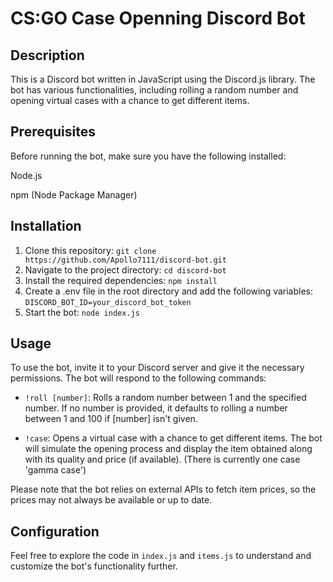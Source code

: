 # CS:GO Case Openning Discord Bot

## Description
This is a Discord bot written in JavaScript using the Discord.js library. The bot has various functionalities, including rolling a random number and opening virtual cases with a chance to get different items.

## Prerequisites
Before running the bot, make sure you have the following installed:

Node.js

npm (Node Package Manager)

## Installation
1. Clone this repository: ```git clone https://github.com/Apollo7111/discord-bot.git```
2. Navigate to the project directory: `cd discord-bot`
3. Install the required dependencies: `npm install`
4. Create a .env file in the root directory and add the following variables: `DISCORD_BOT_ID=your_discord_bot_token`
5. Start the bot: `node index.js`

## Usage
To use the bot, invite it to your Discord server and give it the necessary permissions. The bot will respond to the following commands:

* `!roll [number]`: Rolls a random number between 1 and the specified number. If no number is provided, it defaults to rolling a number between 1 and 100 if [number] isn't given.

* `!case`: Opens a virtual case with a chance to get different items. The bot will simulate the opening process and display the item obtained along with its quality and price (if available). (There is currently one case 'gamma case')

Please note that the bot relies on external APIs to fetch item prices, so the prices may not always be available or up to date.

## Configuration
Feel free to explore the code in `index.js` and `items.js` to understand and customize the bot's functionality further.

